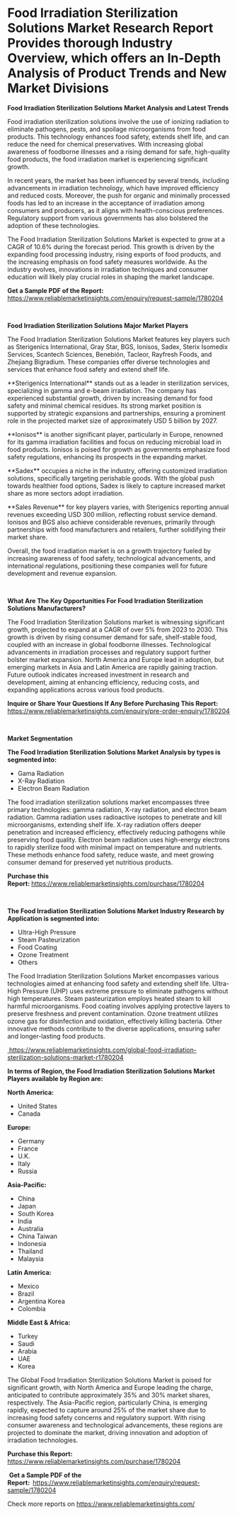 <p><h1>Food Irradiation Sterilization Solutions Market Research Report Provides thorough Industry Overview, which offers an In-Depth Analysis of Product Trends and New Market Divisions</h1></p><p><strong>Food Irradiation Sterilization Solutions Market Analysis and Latest Trends</strong></p>
<p><p>Food irradiation sterilization solutions involve the use of ionizing radiation to eliminate pathogens, pests, and spoilage microorganisms from food products. This technology enhances food safety, extends shelf life, and can reduce the need for chemical preservatives. With increasing global awareness of foodborne illnesses and a rising demand for safe, high-quality food products, the food irradiation market is experiencing significant growth.</p><p>In recent years, the market has been influenced by several trends, including advancements in irradiation technology, which have improved efficiency and reduced costs. Moreover, the push for organic and minimally processed foods has led to an increase in the acceptance of irradiation among consumers and producers, as it aligns with health-conscious preferences. Regulatory support from various governments has also bolstered the adoption of these technologies.</p><p>The Food Irradiation Sterilization Solutions Market is expected to grow at a CAGR of 10.6% during the forecast period. This growth is driven by the expanding food processing industry, rising exports of food products, and the increasing emphasis on food safety measures worldwide. As the industry evolves, innovations in irradiation techniques and consumer education will likely play crucial roles in shaping the market landscape.</p></p>
<p><strong>Get a Sample PDF of the Report:&nbsp;</strong> <a href="https://www.reliablemarketinsights.com/enquiry/request-sample/1780204?utm_campaign=3137&utm_medium=2&utm_source=Github&utm_content=ia&utm_term=25032025&utm_id=food-irradiation-sterilization-solutions">https://www.reliablemarketinsights.com/enquiry/request-sample/1780204</a></p>
<p>&nbsp;</p>
<p><strong>Food Irradiation Sterilization Solutions Major Market Players</strong></p>
<p><p>The Food Irradiation Sterilization Solutions Market features key players such as Sterigenics International, Gray Star, BGS, Ionisos, Sadex, Sterix Isomedix Services, Scantech Sciences, Benebión, Tacleor, Rayfresh Foods, and Zhejiang Bigradium. These companies offer diverse technologies and services that enhance food safety and extend shelf life.</p><p>**Sterigenics International** stands out as a leader in sterilization services, specializing in gamma and e-beam irradiation. The company has experienced substantial growth, driven by increasing demand for food safety and minimal chemical residues. Its strong market position is supported by strategic expansions and partnerships, ensuring a prominent role in the projected market size of approximately USD 5 billion by 2027.</p><p>**Ionisos** is another significant player, particularly in Europe, renowned for its gamma irradiation facilities and focus on reducing microbial load in food products. Ionisos is poised for growth as governments emphasize food safety regulations, enhancing its prospects in the expanding market.</p><p>**Sadex** occupies a niche in the industry, offering customized irradiation solutions, specifically targeting perishable goods. With the global push towards healthier food options, Sadex is likely to capture increased market share as more sectors adopt irradiation.</p><p>**Sales Revenue** for key players varies, with Sterigenics reporting annual revenues exceeding USD 300 million, reflecting robust service demand. Ionisos and BGS also achieve considerable revenues, primarily through partnerships with food manufacturers and retailers, further solidifying their market share.</p><p>Overall, the food irradiation market is on a growth trajectory fueled by increasing awareness of food safety, technological advancements, and international regulations, positioning these companies well for future development and revenue expansion.</p></p>
<p>&nbsp;</p>
<p><strong>What Are The Key Opportunities For Food Irradiation Sterilization Solutions Manufacturers?</strong></p>
<p><p>The Food Irradiation Sterilization Solutions market is witnessing significant growth, projected to expand at a CAGR of over 5% from 2023 to 2030. This growth is driven by rising consumer demand for safe, shelf-stable food, coupled with an increase in global foodborne illnesses. Technological advancements in irradiation processes and regulatory support further bolster market expansion. North America and Europe lead in adoption, but emerging markets in Asia and Latin America are rapidly gaining traction. Future outlook indicates increased investment in research and development, aiming at enhancing efficiency, reducing costs, and expanding applications across various food products.</p></p>
<p><strong>Inquire or Share Your Questions If Any Before Purchasing This Report:</strong> <a href="https://www.reliablemarketinsights.com/enquiry/pre-order-enquiry/1780204?utm_campaign=3137&utm_medium=2&utm_source=Github&utm_content=ia&utm_term=25032025&utm_id=food-irradiation-sterilization-solutions">https://www.reliablemarketinsights.com/enquiry/pre-order-enquiry/1780204</a></p>
<p>&nbsp;</p>
<p><strong>Market Segmentation</strong></p>
<p><strong>The Food Irradiation Sterilization Solutions Market Analysis by types is segmented into:</strong></p>
<p><ul><li>Gama Radiation</li><li>X-Ray Radiation</li><li>Electron Beam Radiation</li></ul></p>
<p><p>The food irradiation sterilization solutions market encompasses three primary technologies: gamma radiation, X-ray radiation, and electron beam radiation. Gamma radiation uses radioactive isotopes to penetrate and kill microorganisms, extending shelf life. X-ray radiation offers deeper penetration and increased efficiency, effectively reducing pathogens while preserving food quality. Electron beam radiation uses high-energy electrons to rapidly sterilize food with minimal impact on temperature and nutrients. These methods enhance food safety, reduce waste, and meet growing consumer demand for preserved yet nutritious products.</p></p>
<p><strong>Purchase this Report:&nbsp;</strong><a href="https://www.reliablemarketinsights.com/purchase/1780204?utm_campaign=3137&utm_medium=2&utm_source=Github&utm_content=ia&utm_term=25032025&utm_id=food-irradiation-sterilization-solutions">https://www.reliablemarketinsights.com/purchase/1780204</a></p>
<p>&nbsp;</p>
<p><strong>The Food Irradiation Sterilization Solutions Market Industry Research by Application is segmented into:</strong></p>
<p><ul><li>Ultra-High Pressure</li><li>Steam Pasteurization</li><li>Food Coating</li><li>Ozone Treatment</li><li>Others</li></ul></p>
<p><p>The Food Irradiation Sterilization Solutions Market encompasses various technologies aimed at enhancing food safety and extending shelf life. Ultra-High Pressure (UHP) uses extreme pressure to eliminate pathogens without high temperatures. Steam pasteurization employs heated steam to kill harmful microorganisms. Food coating involves applying protective layers to preserve freshness and prevent contamination. Ozone treatment utilizes ozone gas for disinfection and oxidation, effectively killing bacteria. Other innovative methods contribute to the diverse applications, ensuring safer and longer-lasting food products.</p></p>
<p><a href="https://www.reliablemarketinsights.com/global-food-irradiation-sterilization-solutions-market-r1780204?utm_campaign=3137&utm_medium=2&utm_source=Github&utm_content=ia&utm_term=25032025&utm_id=food-irradiation-sterilization-solutions">&nbsp;https://www.reliablemarketinsights.com/global-food-irradiation-sterilization-solutions-market-r1780204</a></p>
<p><strong>In terms of Region, the Food Irradiation Sterilization Solutions Market Players available by Region are:</strong></p>
<p>
    <p> <strong> North America: </strong>
        <ul>
            <li>United States</li>
            <li>Canada</li>
        </ul>
        </p> 
    <p> <strong> Europe: </strong>
        <ul>
            <li>Germany</li>
            <li>France</li>
            <li>U.K.</li>
            <li>Italy</li>
            <li>Russia</li>
        </ul>
        </p> 
    <p> <strong> Asia-Pacific: </strong>
        <ul>
            <li>China</li>
            <li>Japan</li>
            <li>South Korea</li>
            <li>India</li>
            <li>Australia</li>
            <li>China Taiwan</li>
            <li>Indonesia</li>
            <li>Thailand</li>
            <li>Malaysia</li>
        </ul>
        </p> 
    <p> <strong> Latin America: </strong>
        <ul>
            <li>Mexico</li>
            <li>Brazil</li>
            <li>Argentina Korea</li>
            <li>Colombia</li>
        </ul>
        </p> 
    <p> <strong> Middle East & Africa: </strong>
        <ul>
            <li>Turkey</li>
            <li>Saudi</li>
            <li>Arabia</li>
            <li>UAE</li>
            <li>Korea</li>
        </ul>
    </p>
    </p>
<p><p>The Global Food Irradiation Sterilization Solutions Market is poised for significant growth, with North America and Europe leading the charge, anticipated to contribute approximately 35% and 30% market shares, respectively. The Asia-Pacific region, particularly China, is emerging rapidly, expected to capture around 25% of the market share due to increasing food safety concerns and regulatory support. With rising consumer awareness and technological advancements, these regions are projected to dominate the market, driving innovation and adoption of irradiation technologies.</p></p>
<p><strong>Purchase this Report: </strong><a href="https://www.reliablemarketinsights.com/purchase/1780204?utm_campaign=3137&utm_medium=2&utm_source=Github&utm_content=ia&utm_term=25032025&utm_id=food-irradiation-sterilization-solutions">https://www.reliablemarketinsights.com/purchase/1780204</a></p>
<p>&nbsp;<strong>Get a Sample PDF of the Report:&nbsp;&nbsp;</strong><a href="https://www.reliablemarketinsights.com/enquiry/request-sample/1780204?utm_campaign=3137&utm_medium=2&utm_source=Github&utm_content=ia&utm_term=25032025&utm_id=food-irradiation-sterilization-solutions">https://www.reliablemarketinsights.com/enquiry/request-sample/1780204</a></p>
<p><strong></strong></p>
<p>Check more reports on <a href="https://www.reliablemarketinsights.com/?utm_campaign=3137&utm_medium=2&utm_source=Github&utm_content=ia&utm_term=25032025&utm_id=food-irradiation-sterilization-solutions">https://www.reliablemarketinsights.com/</a></p>